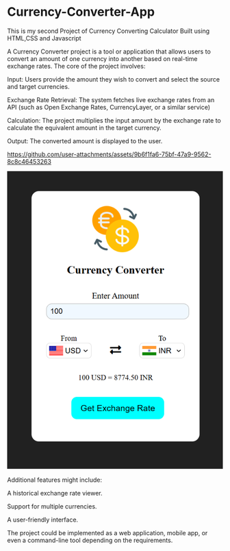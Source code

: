 # Currency-Converter-App
This is my second Project of Currency Converting Calculator Built using HTML,CSS and Javascript

A Currency Converter project is a tool or application that allows users to convert an amount of one currency into another based on real-time exchange rates. The core of the project involves:

Input: Users provide the amount they wish to convert and select the source and target currencies.

Exchange Rate Retrieval: The system fetches live exchange rates from an API (such as Open Exchange Rates, CurrencyLayer, or a similar service)

Calculation: The project multiplies the input amount by the exchange rate to calculate the equivalent amount in the target currency.

Output: The converted amount is displayed to the user.

https://github.com/user-attachments/assets/9b6f1fa6-75bf-47a9-9562-8c8c46453263 

![image alt](https://github.com/Koustubh84/Currency-Converter-App/blob/main/currency.png?raw=true)

Additional features might include:

A historical exchange rate viewer.

Support for multiple currencies.

A user-friendly interface.

The project could be implemented as a web application, mobile app, or even a command-line tool depending on the requirements.
